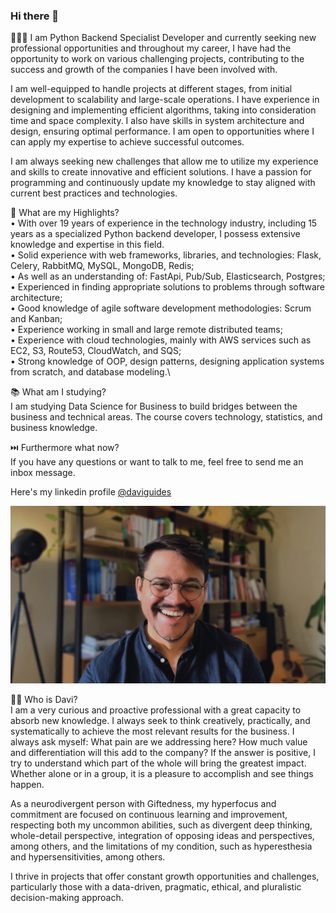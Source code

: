 ### Hi there 👋

👨🏾‍💻 I am Python Backend Specialist Developer and currently seeking new professional opportunities and throughout my career, I have had the opportunity to work on various challenging projects, contributing to the success and growth of the companies I have been involved with.

I am well-equipped to handle projects at different stages, from initial development to scalability and large-scale operations. I have experience in designing and implementing efficient algorithms, taking into consideration time and space complexity. I also have skills in system architecture and design, ensuring optimal performance. I am open to opportunities where I can apply my expertise to achieve successful outcomes.

I am always seeking new challenges that allow me to utilize my experience and skills to create innovative and efficient solutions. I have a passion for programming and continuously update my knowledge to stay aligned with current best practices and technologies.

🌟 What are my Highlights?\
• With over 19 years of experience in the technology industry, including 15 years as a specialized Python backend developer, I possess extensive knowledge and expertise in this field.\
• Solid experience with web frameworks, libraries, and technologies: Flask, Celery, RabbitMQ, MySQL, MongoDB, Redis;\
• As well as an understanding of: FastApi, Pub/Sub, Elasticsearch, Postgres;\
• Experienced in finding appropriate solutions to problems through software architecture;\
• Good knowledge of agile software development methodologies: Scrum and Kanban;\
• Experience working in small and large remote distributed teams;\
• Experience with cloud technologies, mainly with AWS services such as EC2, S3, Route53, CloudWatch, and SQS;\
• Strong knowledge of OOP, design patterns, designing application systems from scratch, and database modeling.\

📚 What am I studying?\
I am studying Data Science for Business to build bridges between the business and technical areas. The course covers technology, statistics, and business knowledge.

⏭️ Furthermore what now?\
If you have any questions or want to talk to me, feel free to send me an inbox message. 
 
Here's my linkedin profile [@daviguides](https://www.linkedin.com/in/daviguides/)

 ![cover.jpg](cover.jpg)

👨‍💻 Who is Davi?\
I am a very curious and proactive professional with a great capacity to absorb new knowledge. I always seek to think creatively, practically, and systematically to achieve the most relevant results for the business. I always ask myself: What pain are we addressing here? How much value and differentiation will this add to the company? If the answer is positive, I try to understand which part of the whole will bring the greatest impact. Whether alone or in a group, it is a pleasure to accomplish and see things happen.

As a neurodivergent person with Giftedness, my hyperfocus and commitment are focused on continuous learning and improvement, respecting both my uncommon abilities, such as divergent deep thinking, whole-detail perspective, integration of opposing ideas and perspectives, among others, and the limitations of my condition, such as hyperesthesia and hypersensitivities, among others.

I thrive in projects that offer constant growth opportunities and challenges, particularly those with a data-driven, pragmatic, ethical, and pluralistic decision-making approach.

<!--
**daviguides/daviguides** is a ✨ _special_ ✨ repository because its `README.md` (this file) appears on your GitHub profile.

Here are some ideas to get you started:

- 🔭 I’m currently working on ...
- 🌱 I’m currently learning ...
- 👯 I’m looking to collaborate on ...
- 🤔 I’m looking for help with ...
- 💬 Ask me about ...
- 📫 How to reach me: ...
- 😄 Pronouns: ...
- ⚡ Fun fact: ...
-->
